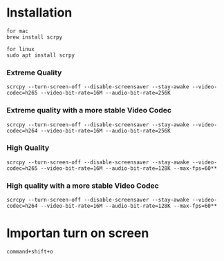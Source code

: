 
# Installation

```
for mac
brew install scrpy

for linux
sudo apt install scrpy
```
### **Extreme Quality**
```
scrcpy --turn-screen-off --disable-screensaver --stay-awake --video-codec=h265 --video-bit-rate=16M --audio-bit-rate=256K
```
### **Extreme quality with a more stable Video Codec**
```
scrcpy --turn-screen-off --disable-screensaver --stay-awake --video-codec=h264 --video-bit-rate=16M --audio-bit-rate=256K 
```
### **High Quality**
```
scrcpy --turn-screen-off --disable-screensaver --stay-awake --video-codec=h265 --video-bit-rate=16M --audio-bit-rate=128K --max-fps=60**
```
### **High quality with a more stable Video Codec**
```
scrcpy --turn-screen-off --disable-screensaver --stay-awake --video-codec=h264 --video-bit-rate=16M --audio-bit-rate=128K --max-fps=60**
```
# Importan turn on screen
```
command+shift+o
```



